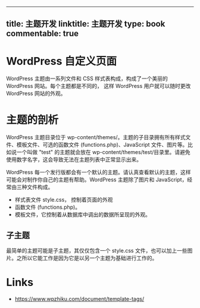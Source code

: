 
---
title: 主题开发
linktitle: 主题开发
type: book
commentable: true
---

# WordPress 自定义页面

WordPress 主题由一系列文件和 CSS 样式表构成，构成了一个美丽的 WordPress 网站。每个主题都是不同的， 这样 WordPress 用户就可以随时更改 WordPress 网站的外观。

# 主题的剖析

WordPress 主题目录位于 wp-content/themes/。主题的子目录拥有所有样式文件、模板文件、可选的函数文件 (functions.php)、JavaScript 文件、图片等。比如说一个叫做 "test" 的主题就会放在 wp-content/themes/test/目录里。请避免使用数字名字，这会导致无法在主题列表中正常显示出来。

WordPress 每一个发行版都会有一个默认的主题。请认真查看默认的主题，这样可能会对制作你自己的主题有帮助。WordPress 主题除了图片和 JavaScript，经常由三种文件构成。

- 样式表文件 style.css， 控制着页面的外观
- 函数文件 (functions.php)。
- 模板文件，它控制着从数据库中调出的数据所呈现的外观。

## 子主题

最简单的主题可能是子主题，其仅仅包含一个 style.css 文件，也可以加上一些图片。之所以它能工作是因为它是以另一个主题为基础进行工作的。

# Links

- https://www.wpzhiku.com/document/template-tags/

    